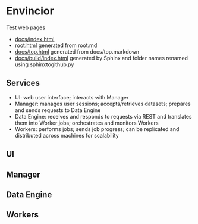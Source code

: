 # Envincior

Test web pages

* [docs/index.html](docs/index.html)
* [root.html](root.html) generated from root.md
* [docs/top.html](docs/top.html) generated from docs/top.markdown
* [docs/build/index.html](docs/build/index.html) generated by Sphinx and folder names renamed using sphinxtogithub.py

## Services

* UI: web user interface; interacts with Manager
* Manager: manages user sessions; accepts/retrieves datasets; prepares and sends requests to Data Engine
* Data Engine: receives and responds to requests via REST and translates them into Worker jobs; orchestrates and monitors Workers
* Workers: performs jobs; sends job progress; can be replicated and distributed across machines for scalability

## UI

## Manager

## Data Engine

## Workers




